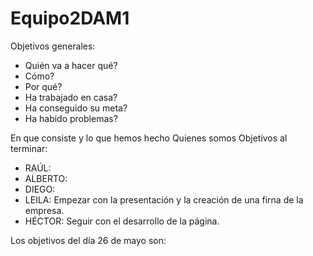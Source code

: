 # Equipo2DAM1
Objetivos generales:
- Quién va a hacer qué?
- Cómo?
- Por qué?
- Ha trabajado en casa?
- Ha conseguido su meta?
- Ha habido problemas?

En que consiste y lo que hemos hecho
Quienes somos
Objetivos al terminar:
- RAÚL:
- ALBERTO:
- DIEGO:
- LEILA: Empezar con la presentación y la creación de una firna de la empresa.
- HÉCTOR: Seguir con el desarrollo de la página.

Los objetivos del día 26 de mayo son:
